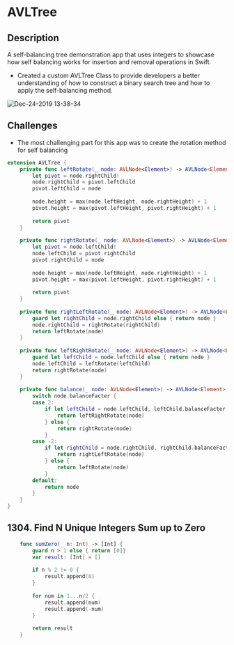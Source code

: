 # AVLTree

## Description
A self-balancing tree demonstration app that uses integers to showcase how self balancing works for insertion and removal operations in Swift.
- Created a custom AVLTree Class to provide developers a better understanding of how to construct a binary search tree and how to apply the self-balancing method.


![Dec-24-2019 13-38-34](https://user-images.githubusercontent.com/42211866/71422798-c1463900-2652-11ea-882d-2b03f8c74b2a.gif)

## Challenges

- The most challenging part for this app was to create the rotation method for self balancing

```swift
extension AVLTree {
    private func leftRotate(_ node: AVLNode<Element>) -> AVLNode<Element> {
        let pivot = node.rightChild!
        node.rightChild = pivot.leftChild
        pivot.leftChild = node
        
        node.height = max(node.leftHeight, node.rightHeight) + 1
        pivot.height = max(pivot.leftHeight, pivot.rightHeight) + 1
        
        return pivot
    }
    
    private func rightRotate(_ node: AVLNode<Element>) -> AVLNode<Element> {
        let pivot = node.leftChild!
        node.leftChild = pivot.rightChild
        pivot.rightChild = node
        
        node.height = max(node.leftHeight, node.rightHeight) + 1
        pivot.height = max(pivot.leftHeight, pivot.rightHeight) + 1
        
        return pivot
    }
    
    private func rightLeftRotate(_ node: AVLNode<Element>) -> AVLNode<Element> {
        guard let rightChild = node.rightChild else { return node }
        node.rightChild = rightRotate(rightChild)
        return leftRotate(node)
    }
    
    private func leftRightRotate(_ node: AVLNode<Element>) -> AVLNode<Element> {
        guard let leftChild = node.leftChild else { return node }
        node.leftChild = leftRotate(leftChild)
        return rightRotate(node)
    }
    
    private func balance(_ node: AVLNode<Element>) -> AVLNode<Element> {
        switch node.balanceFacter {
        case 2:
            if let leftChild = node.leftChild, leftChild.balanceFacter == -1 {
                return leftRightRotate(node)
            } else {
                return rightRotate(node)
            }
        case -2:
            if let rightChild = node.rightChild, rightChild.balanceFacter == 1 {
                return rightLeftRotate(node)
            } else {
                return leftRotate(node)
            }
        default:
            return node
        }
    }
}
```
## 1304. Find N Unique Integers Sum up to Zero

```swift
    func sumZero(_ n: Int) -> [Int] {
        guard n > 1 else { return [0]}
        var result: [Int] = []
        
        if n % 2 != 0 {
            result.append(0)
        }
        
        for num in 1...n/2 {
            result.append(num)
            result.append(-num)
        }
        
        return result 
    }
```
